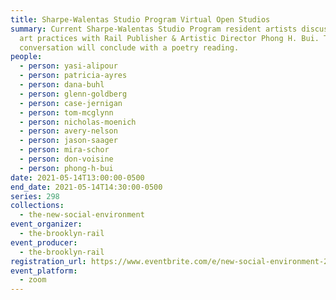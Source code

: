 ```yaml
---
title: Sharpe-Walentas Studio Program Virtual Open Studios
summary: Current Sharpe-Walentas Studio Program resident artists discuss their
  art practices with Rail Publisher & Artistic Director Phong H. Bui. The
  conversation will conclude with a poetry reading.
people:
  - person: yasi-alipour
  - person: patricia-ayres
  - person: dana-buhl
  - person: glenn-goldberg
  - person: case-jernigan
  - person: tom-mcglynn
  - person: nicholas-moenich
  - person: avery-nelson
  - person: jason-saager
  - person: mira-schor
  - person: don-voisine
  - person: phong-h-bui
date: 2021-05-14T13:00:00-0500
end_date: 2021-05-14T14:30:00-0500
series: 298
collections:
  - the-new-social-environment
event_organizer:
  - the-brooklyn-rail
event_producer:
  - the-brooklyn-rail
registration_url: https://www.eventbrite.com/e/new-social-environment-298-sharpe-walentas-studio-program-tickets-153700884483
event_platform:
  - zoom
---
```

